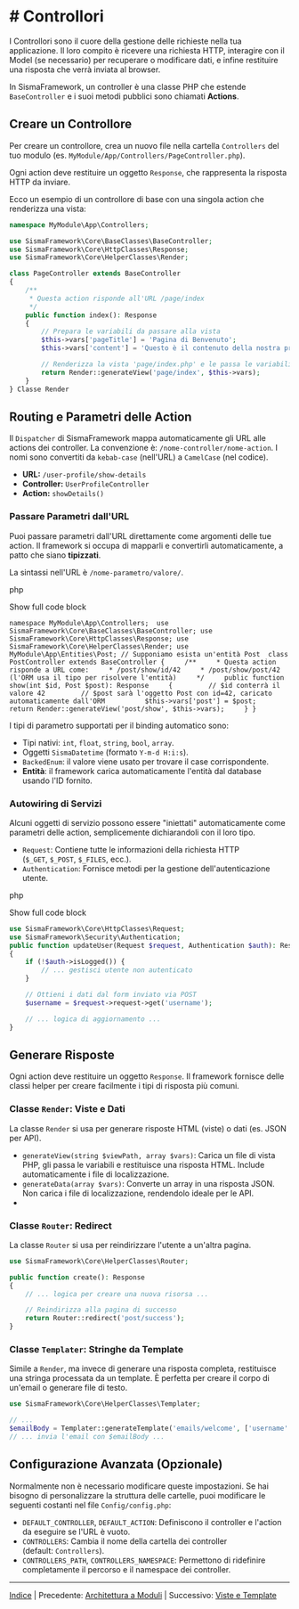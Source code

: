 # # Controllori

I Controllori sono il cuore della gestione delle richieste nella tua applicazione. Il loro compito è ricevere una richiesta HTTP, interagire con il Model (se necessario) per recuperare o modificare dati, e infine restituire una risposta che verrà inviata al browser.

In SismaFramework, un controller è una classe PHP che estende `BaseController` e i suoi metodi pubblici sono chiamati **Actions**.

## Creare un Controllore

Per creare un controllore, crea un nuovo file nella cartella `Controllers` del tuo modulo (es. `MyModule/App/Controllers/PageController.php`).

Ogni action deve restituire un oggetto `Response`, che rappresenta la risposta HTTP da inviare.

Ecco un esempio di un controllore di base con una singola action che renderizza una vista:

```php
namespace MyModule\App\Controllers;

use SismaFramework\Core\BaseClasses\BaseController;
use SismaFramework\Core\HttpClasses\Response;
use SismaFramework\Core\HelperClasses\Render;

class PageController extends BaseController
{
    /**
     * Questa action risponde all'URL /page/index
     */
    public function index(): Response
    {
        // Prepara le variabili da passare alla vista
        $this->vars['pageTitle'] = 'Pagina di Benvenuto';
        $this->vars['content'] = 'Questo è il contenuto della nostra prima pagina.';

        // Renderizza la vista 'page/index.php' e le passa le variabili
        return Render::generateView('page/index', $this->vars);
    }
} Classe Render
```

Routing e Parametri delle Action
--------------------------------

Il `Dispatcher` di SismaFramework mappa automaticamente gli URL alle actions dei controller. La convenzione è: `/nome-controller/nome-action`. I nomi sono convertiti da `kebab-case` (nell'URL) a `CamelCase` (nel codice).

* **URL:** `/user-profile/show-details`
* **Controller:** `UserProfileController`
* **Action:** `showDetails()`

### Passare Parametri dall'URL

Puoi passare parametri dall'URL direttamente come argomenti delle tue action. Il framework si occupa di mapparli e convertirli automaticamente, a patto che siano **tipizzati**.

La sintassi nell'URL è `/nome-parametro/valore/`.

php

 Show full code block 

`namespace MyModule\App\Controllers;  use SismaFramework\Core\BaseClasses\BaseController; use SismaFramework\Core\HttpClasses\Response; use SismaFramework\Core\HelperClasses\Render; use MyModule\App\Entities\Post; // Supponiamo esista un'entità Post  class PostController extends BaseController {     /**     * Questa action risponde a URL come:     * /post/show/id/42     * /post/show/post/42 (l'ORM usa il tipo per risolvere l'entità)     */     public function show(int $id, Post $post): Response     {         // $id conterrà il valore 42         // $post sarà l'oggetto Post con id=42, caricato automaticamente dall'ORM          $this->vars['post'] = $post;         return Render::generateView('post/show', $this->vars);     } }`

I tipi di parametro supportati per il binding automatico sono:

* Tipi nativi: `int`, `float`, `string`, `bool`, `array`.
* Oggetti `SismaDatetime` (formato `Y-m-d H:i:s`).
* `BackedEnum`: il valore viene usato per trovare il case corrispondente.
* **Entità**: il framework carica automaticamente l'entità dal database usando l'ID fornito.

### Autowiring di Servizi

Alcuni oggetti di servizio possono essere "iniettati" automaticamente come parametri delle action, semplicemente dichiarandoli con il loro tipo.

* `Request`: Contiene tutte le informazioni della richiesta HTTP (`$_GET`, `$_POST`, `$_FILES`, ecc.).
* `Authentication`: Fornisce metodi per la gestione dell'autenticazione utente.

php

 Show full code block 

```php
use SismaFramework\Core\HttpClasses\Request;
use SismaFramework\Security\Authentication;
public function updateUser(Request $request, Authentication $auth): Response
{
    if (!$auth->isLogged()) {
        // ... gestisci utente non autenticato
    } 

    // Ottieni i dati dal form inviato via POST
    $username = $request->request->get('username');

    // ... logica di aggiornamento ...
}
```

## Generare Risposte

Ogni action deve restituire un oggetto `Response`. Il framework fornisce delle classi helper per creare facilmente i tipi di risposta più comuni.

### Classe `Render`: Viste e Dati

La classe `Render` si usa per generare risposte HTML (viste) o dati (es. JSON per API).

* `generateView(string $viewPath, array $vars)`: Carica un file di vista PHP, gli passa le variabili e restituisce una risposta HTML. Include automaticamente i file di localizzazione.
* `generateData(array $vars)`: Converte un array in una risposta JSON. Non carica i file di localizzazione, rendendolo ideale per le API.
* 

### Classe `Router`: Redirect

La classe `Router` si usa per reindirizzare l'utente a un'altra pagina.

```php
use SismaFramework\Core\HelperClasses\Router;

public function create(): Response
{
    // ... logica per creare una nuova risorsa ...

    // Reindirizza alla pagina di successo
    return Router::redirect('post/success');
}
```

### Classe `Templater`: Stringhe da Template

Simile a `Render`, ma invece di generare una risposta completa, restituisce una stringa processata da un template. È perfetta per creare il corpo di un'email o generare file di testo.

```php
use SismaFramework\Core\HelperClasses\Templater;

// ...
$emailBody = Templater::generateTemplate('emails/welcome', ['username' => 'Mario']);
// ... invia l'email con $emailBody ...
```

## Configurazione Avanzata (Opzionale)

Normalmente non è necessario modificare queste impostazioni. Se hai bisogno di personalizzare la struttura delle cartelle, puoi modificare le seguenti costanti nel file `Config/config.php`:

* `DEFAULT_CONTROLLER`, `DEFAULT_ACTION`: Definiscono il controller e l'action da eseguire se l'URL è vuoto.
* `CONTROLLERS`: Cambia il nome della cartella dei controller (default: `Controllers`).
* `CONTROLLERS_PATH`, `CONTROLLERS_NAMESPACE`: Permettono di ridefinire completamente il percorso e il namespace dei controller.

* * *

[Indice](index.md) | Precedente: [Architettura a Moduli](module-architecture.md) | Successivo: [Viste e Template](views.md)
